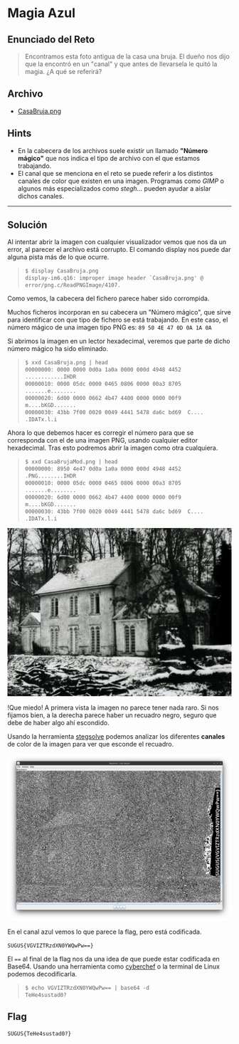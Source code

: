 # Magia Azul

## Enunciado del Reto

>Encontramos esta foto antigua de la casa una bruja. El dueño nos dijo que la encontró en un "canal" y que antes de llevarsela le quitó la magia. ¿A qué se referirá?

## Archivo

- [CasaBruja.png](./CasaBruja.png)

## Hints

- En la cabecera de los archivos suele existir un llamado **"Número mágico"** que nos indica el tipo de archivo con el que estamos trabajando.
- El canal que se menciona en el reto se puede referir a los distintos canales de color que existen en una imagen. Programas como _GIMP_ o algunos más especializados como _stegh..._ pueden ayudar a aislar dichos canales.

- - - 
## Solución

Al intentar abrir la imagen con cualquier visualizador vemos que nos da un error, al parecer el archivo está corrupto. El comando display nos puede dar alguna pista más de lo que ocurre.

>~~~
>$ display CasaBruja.png
>display-im6.q16: improper image header `CasaBruja.png' @ error/png.c/ReadPNGImage/4107.
>~~~

Como vemos, la cabecera del fichero parece haber sido corrompida.

Muchos ficheros incorporan en su cabecera un "Número mágico", que sirve para identificar con que tipo de fichero se está trabajando. En este caso, el número mágico de una imagen tipo PNG es: `89 50 4E 47 0D 0A 1A 0A`

Si abrimos la imagen en un lector hexadecimal, veremos que parte de dicho número mágico ha sido eliminado.

> ~~~
>$ xxd CasaBruja.png | head
>00000000: 0000 0000 0d0a 1a0a 0000 000d 4948 4452  ............IHDR
>00000010: 0000 05dc 0000 0465 0806 0000 00a3 8705  .......e........
>00000020: 6d00 0000 0662 4b47 4400 0000 0000 00f9  m....bKGD.......
>00000030: 43bb 7f00 0020 0049 4441 5478 da6c bd69  C.... .IDATx.l.i
>~~~

Ahora lo que debemos hacer es corregir el número para que se corresponda con el de una imagen PNG, usando cualquier editor hexadecimal. Tras esto podremos abrir la imagen como otra cualquiera.

>~~~
>$ xxd CasaBrujaMod.png | head
>00000000: 8950 4e47 0d0a 1a0a 0000 000d 4948 4452  .PNG........IHDR
>00000010: 0000 05dc 0000 0465 0806 0000 00a3 8705  .......e........
>00000020: 6d00 0000 0662 4b47 4400 0000 0000 00f9  m....bKGD.......
>00000030: 43bb 7f00 0020 0049 4441 5478 da6c bd69  C.... .IDATx.l.i
>~~~

![Captura imagen](./images/CasaBrujaMod.png)

!Que miedo! A primera vista la imagen no parece tener nada raro. Si nos fijamos bien, a la derecha parece haber un recuadro negro, seguro que debe de haber algo ahí escondido.

Usando la herramienta [stegsolve](https://wiki.bi0s.in/steganography/stegsolve/) podemos analizar los diferentes **canales** de color de la imagen para ver que esconde el recuadro.

![Captura Steghide](./images/Screenshot%20Steghide.png)

En el canal azul vemos lo que parece la flag, pero está codificada.

```
SUGUS{VGVIZTRzdXN0YWQwPw==}
```

El `==` al final de la flag nos da una idea de que puede estar codificada en Base64. Usando una herramienta como [cyberchef](https://gchq.github.io/CyberChef/) o la terminal de Linux podemos decodificarla.

>~~~
>$ echo VGVIZTRzdXN0YWQwPw== | base64 -d
>TeHe4sustad0?
>~~~

## Flag

```
SUGUS{TeHe4sustad0?}
```
